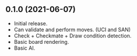 ## 0.1.0 (2021-06-07)

- Initial release.
- Can validate and perform moves. (UCI and SAN)
- Check + Checkmate + Draw condition detection.
- Basic board rendering.
- Basic AI.
